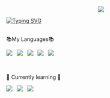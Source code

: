 <!--
**valenproz/valenproz** is a ✨ _special_ ✨ repository because its `README.md` (this file) appears on your GitHub profile.

Here are some ideas to get you started:
<img src="https://giffiles.alphacoders.com/127/12795.gif" alt="Jubilee-gif" width="59" height="55.67">

- 🔭 I’m currently working on ...
- 🌱 I’m currently learning ...
- 👯 I’m looking to collaborate on ...
- 🤔 I’m looking for help with ...
- 💬 Ask me about ...
- 📫 How to reach me: ...
- 😄 Pronouns: she/her
- ⚡ Fun fact: ...
-->
<div align= "center">
    <img src="https://capsule-render.vercel.app/api?type=waving&color=0:fff942,100:e0b310&height=240&text=Welcome!&animation=fadeIn&fontColor=ffffff&fontSize=60" /> 

</div>

[![Typing SVG](https://readme-typing-svg.demolab.com?font=Fira+Code&weight=700&size=30&pause=1000&color=F7CC5A&width=600&lines=Hello!+%E2%9C%A8My+name+is+Valentina%E2%9C%A8)](https://git.io/typing-svg)
<br><br>


📚My Languages📚

<img src="https://img.shields.io/badge/Python-79ADDC?style=for-the-badge&logo=python&logoColor=white"/>&nbsp;&nbsp;
<img src="https://img.shields.io/badge/C-FFC09F?style=for-the-badge&logo=c&logoColor=white"/>&nbsp;&nbsp;
<img src="https://img.shields.io/badge/C++-FFEE93?style=for-the-badge&logo=cplusplus&logoColor=white"/>&nbsp;&nbsp;
<img src="https://img.shields.io/badge/Matlab-FCF5C7?style=for-the-badge&logo=MEGA&logoColor=white"/>&nbsp;&nbsp;
<img src="https://img.shields.io/badge/SQL-ADF7B6?&style=for-the-badge&logo=MySQL&logoColor=white"/>&nbsp;&nbsp;


<br>

🌱 Currently learning 🌱

<img src="https://img.shields.io/badge/JavaScript-F7DF1E?style=for-the-badge&logo=JavaScript&logoColor=white"/>&nbsp;&nbsp;
<img src="https://img.shields.io/badge/HTML-239120?style=for-the-badge&logo=html5&logoColor=white"/>&nbsp;&nbsp;
<img src="https://img.shields.io/badge/Java-ED8B00?style=for-the-badge&logo=openjdk&logoColor=white"/>&nbsp;&nbsp;
